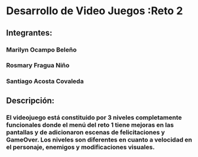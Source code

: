 # Desarrollo de Video Juegos :Reto 2 

## Integrantes: 
### Marilyn Ocampo Beleño
### Rosmary Fragua Niño
### Santiago Acosta Covaleda

## Descripción:
### El videojuego está constituido por 3 niveles completamente funcionales donde el menú del reto 1 tiene mejoras en las pantallas y de adicionaron escenas de felicitaciones y GameOver. Los niveles son diferentes en cuanto a velocidad en el personaje, enemigos y modificaciones visuales.


